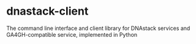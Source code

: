 # dnastack-client
The command line interface and client library for DNAstack services and GA4GH-compatible service, implemented in Python
